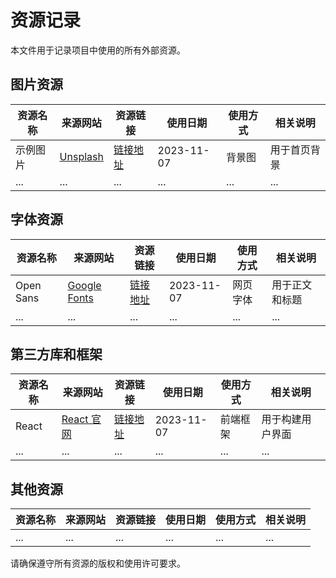 # 资源记录

本文件用于记录项目中使用的所有外部资源。

## 图片资源

| 资源名称 | 来源网站 | 资源链接 | 使用日期 | 使用方式 | 相关说明 |
| --- | --- | --- | --- | --- | --- |
| 示例图片 | [Unsplash](https://unsplash.com) | [链接地址](https://unsplash.com/photos/example) | 2023-11-07 | 背景图 | 用于首页背景 |
| ... | ... | ... | ... | ... | ... |

## 字体资源

| 资源名称 | 来源网站 | 资源链接 | 使用日期 | 使用方式 | 相关说明 |
| --- | --- | --- | --- | --- | --- |
| Open Sans | [Google Fonts](https://fonts.google.com) | [链接地址](https://fonts.google.com/specimen/Open+Sans) | 2023-11-07 | 网页字体 | 用于正文和标题 |
| ... | ... | ... | ... | ... | ... |

## 第三方库和框架

| 资源名称 | 来源网站 | 资源链接 | 使用日期 | 使用方式 | 相关说明 |
| --- | --- | --- | --- | --- | --- |
| React | [React 官网](https://reactjs.org) | [链接地址](https://reactjs.org/) | 2023-11-07 | 前端框架 | 用于构建用户界面 |
| ... | ... | ... | ... | ... | ... |

## 其他资源

| 资源名称 | 来源网站 | 资源链接 | 使用日期 | 使用方式 | 相关说明 |
| --- | --- | --- | --- | --- | --- |
| ... | ... | ... | ... | ... | ... |

请确保遵守所有资源的版权和使用许可要求。
